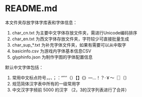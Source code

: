 # README.md
本文件夹存放字体字库表和字体信息：

1. char_cn.txt 为主要中文字体存放文件夹，需进行Unicode编码排序
2. char_en.txt 为西文字体存放文件夹，字符较少可直接批量生成
3. char_sup_*.txt 为补充字体文件夹，如果有需要可以从中取字
4. basicinfo.csv 为游戏内字体基本信息CSV
5. glyphinfo.json 为制作字图的字体配置信息

默认中文字体包括：
1. 常用中文标点符号，。、；：“”‘’（）【】《》—…！？·￥～〖〗〔〕
2. 规范简体汉字表中所有的一级常用字
3. 中文汉字字频前 5000 的汉字
（2，3的汉字列表进行了合并）

